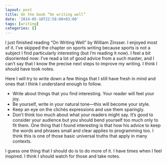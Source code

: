 ```yaml
---
layout: post
title: On the book “On writing well”
date: '2014-05-10T22:58:00+03:00'
tags: [writing]
categories: []
---
```

I just finished reading “On Writing Well” by William Zinsser. I enjoyed
most of it. I’ve skipped the chapter on sports writing because sports is
not a subject I find particularly interesting (but I’m reading it now).
I feel a bit disoriented now: I’ve read a lot of good advice from a such
master, and I can’t say that I know the precise next steps to improve my
writing. I think I should have took notes.

Here I will try to write down a few things that I still have fresh in
mind and ones that I think I understand enough to follow.

* Write about things that you find interesting. Your reader will feel
	your joy.
* Be yourself, write in your natural tone—this will become your style.
* Keep an eye on the clichés expressions and use them sparingly.
* Don’t think too much about what your readers might say. It’s good to
	consider your audience but you should bend yourself too much only to
	fit them.  One thing that I found interesting is that how his advice
	to keep the words and phrases small and clear applies to programming
	too. I think this is one of those basic universal truths that apply in
	many contexts.

I guess one thing that I should do is to do more of it. I have times
when I feel inspired. I think I should watch for those and take notes.
